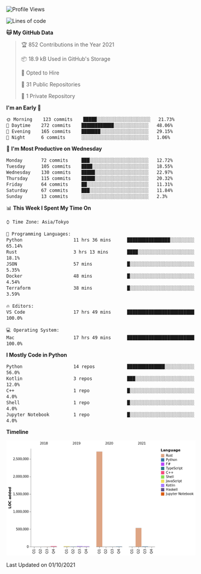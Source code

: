 <!--START_SECTION:waka-->
![Profile Views](http://img.shields.io/badge/Profile%20Views-2-blue)

![Lines of code](https://img.shields.io/badge/From%20Hello%20World%20I%27ve%20Written-3.3%20million%20lines%20of%20code-blue)

**🐱 My GitHub Data** 

> 🏆 852 Contributions in the Year 2021
 > 
> 📦 18.9 kB Used in GitHub's Storage 
 > 
> 💼 Opted to Hire
 > 
> 📜 31 Public Repositories 
 > 
> 🔑 1 Private Repository 
 > 
**I'm an Early 🐤** 

```text
🌞 Morning    123 commits    █████░░░░░░░░░░░░░░░░░░░░   21.73% 
🌆 Daytime    272 commits    ████████████░░░░░░░░░░░░░   48.06% 
🌃 Evening    165 commits    ███████░░░░░░░░░░░░░░░░░░   29.15% 
🌙 Night      6 commits      ░░░░░░░░░░░░░░░░░░░░░░░░░   1.06%

```
📅 **I'm Most Productive on Wednesday** 

```text
Monday       72 commits     ███░░░░░░░░░░░░░░░░░░░░░░   12.72% 
Tuesday      105 commits    ████░░░░░░░░░░░░░░░░░░░░░   18.55% 
Wednesday    130 commits    █████░░░░░░░░░░░░░░░░░░░░   22.97% 
Thursday     115 commits    █████░░░░░░░░░░░░░░░░░░░░   20.32% 
Friday       64 commits     ██░░░░░░░░░░░░░░░░░░░░░░░   11.31% 
Saturday     67 commits     ███░░░░░░░░░░░░░░░░░░░░░░   11.84% 
Sunday       13 commits     ░░░░░░░░░░░░░░░░░░░░░░░░░   2.3%

```


📊 **This Week I Spent My Time On** 

```text
⌚︎ Time Zone: Asia/Tokyo

💬 Programming Languages: 
Python                   11 hrs 36 mins      ████████████████░░░░░░░░░   65.14% 
Rust                     3 hrs 13 mins       ████░░░░░░░░░░░░░░░░░░░░░   18.1% 
JSON                     57 mins             █░░░░░░░░░░░░░░░░░░░░░░░░   5.35% 
Docker                   48 mins             █░░░░░░░░░░░░░░░░░░░░░░░░   4.54% 
Terraform                38 mins             █░░░░░░░░░░░░░░░░░░░░░░░░   3.59%

🔥 Editors: 
VS Code                  17 hrs 49 mins      █████████████████████████   100.0%

💻 Operating System: 
Mac                      17 hrs 49 mins      █████████████████████████   100.0%

```

**I Mostly Code in Python** 

```text
Python                   14 repos            ██████████████░░░░░░░░░░░   56.0% 
Kotlin                   3 repos             ███░░░░░░░░░░░░░░░░░░░░░░   12.0% 
C++                      1 repo              █░░░░░░░░░░░░░░░░░░░░░░░░   4.0% 
Shell                    1 repo              █░░░░░░░░░░░░░░░░░░░░░░░░   4.0% 
Jupyter Notebook         1 repo              █░░░░░░░░░░░░░░░░░░░░░░░░   4.0%

```


**Timeline**

![Chart not found](https://raw.githubusercontent.com/kitagawa-hr/kitagawa-hr/main/charts/bar_graph.png) 


 Last Updated on 01/10/2021
<!--END_SECTION:waka-->
